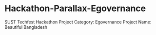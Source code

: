 # Hackathon-Parallax-Egovernance
SUST Techfest Hackathon Project
Category: Egovernance
Project Name: Beautiful Bangladesh
